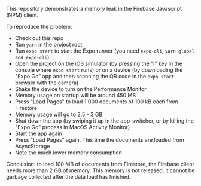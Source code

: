 This repository demonstrates a memory leak in the Firebase Javascript (NPM) client.

To reproduce the problem:

* Check out this repo
* Run `yarn` in the project root
* Run `expo start` to start the Expo runner (you need `expo-cli`, `yarn global add expo-cli`)
* Open the project on the iOS simulator (by pressing the "i" key in the console where `expo start` runs) or on a device (by downloading the "Expo Go" app and then scanning the QR code in the `expo start` browser with the camera)
* Shake the device to turn on the Performance Monitor
* Memory usage on startup will be around 450 MB
* Press "Load Pages" to load 1'000 documents of 100 kB each from Firestore
* Memory usage will go to 2.5 - 3 GB
* Shut down the app (by swiping it up in the app-switcher, or by killing the "Expo Go" process in MacOS Activity Monitor)
* Start the app again
* Press "Load Pages" again. This time the documents are loaded from AsyncStorage
* Note the much lower memory consumption

Conclusion: to load 100 MB of documents from Firestore, the Firebase client needs more than 2 GB of memory. This memory is not released, it cannot be garbage collected after the data load has finished.
